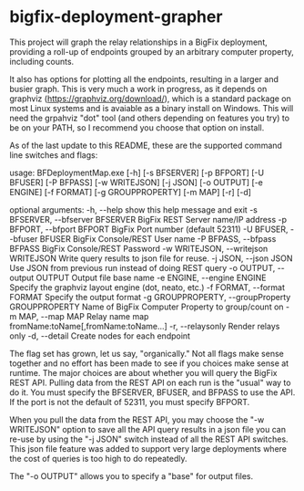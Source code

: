 # bigfix-deployment-grapher

This project will graph the relay relationships in a BigFix deployment,
providing a roll-up of endpoints grouped by an arbitrary computer property,
including counts.

It also has options for plotting all the endpoints, resulting in a larger
and busier graph. This is very much a work in progress, as it depends on
graphviz (https://graphviz.org/download/), which is a standard package
on most Linux systems and is avaiable as a binary install on Windows.
This will need the grpahviz "dot" tool (and others depending on features you
try) to be on your PATH, so I recommend you choose that option on install.

As of the last update to this README, these are the supported command line
switches and flags:

usage: BFDeploymentMap.exe [-h] [-s BFSERVER] [-p BFPORT] [-U BFUSER]
 [-P BFPASS] [-w WRITEJSON] [-j JSON] [-o OUTPUT] [-e ENGINE]
 [-f FORMAT] [-g GROUPPROPERTY] [-m MAP] [-r] [-d]

optional arguments:
  -h, --help            show this help message and exit
  -s BFSERVER, --bfserver BFSERVER
                        BigFix REST Server name/IP address
  -p BFPORT, --bfport BFPORT
                        BigFix Port number (default 52311)
  -U BFUSER, --bfuser BFUSER
                        BigFix Console/REST User name
  -P BFPASS, --bfpass BFPASS
                        BigFix Console/REST Password
  -w WRITEJSON, --writejson WRITEJSON
                        Write query results to json file for reuse.
  -j JSON, --json JSON  Use JSON from previous run instead of doing REST query
  -o OUTPUT, --output OUTPUT
                        Output file base name
  -e ENGINE, --engine ENGINE
                        Specify the graphviz layout engine (dot, neato, etc.)
  -f FORMAT, --format FORMAT
                        Specify the output format
  -g GROUPPROPERTY, --groupProperty GROUPPROPERTY
                        Name of BigFix Computer Property to group/count on
  -m MAP, --map MAP     Relay name map fromName:toName[,fromName:toName...]
  -r, --relaysonly      Render relays only
  -d, --detail          Create nodes for each endpoint


The flag set has grown, let us say, "organically." Not all flags make sense
together and no effort has been made to see if you choices make sense at
runtime. The major choices are about whether you will query the BigFix REST API.
Pulling data from the REST API on each run is the "usual" way to do it. You must
specify the BFSERVER, BFUSER, and BFPASS to use the API. If the port is not the
default of 52311, you must specify BFPORT.

When you pull the data from the REST API, you may choose the "-w WRITEJSON"
option to save all the API query results in a json file you can re-use by
using the "-j JSON" switch instead of all the REST API switches. This json
file feature was added to support very large deployments where the cost of
queries is too high to do repeatedly.

The "-o OUTPUT" allows you to specify a "base" for output files. 